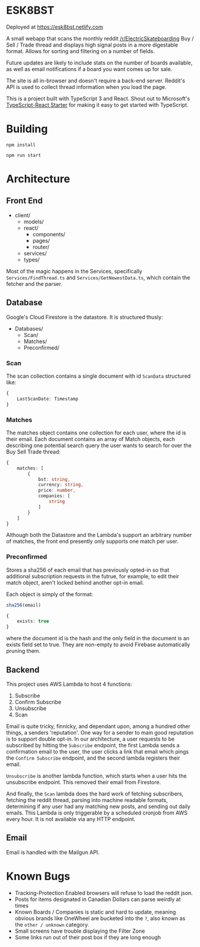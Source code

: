 # ESK8BST
Deployed at https://esk8bst.netlify.com

A small webapp that scans the monthly reddit <a href="https://old.reddit.com/r/ElectricSkateboarding/">/r/ElectricSkateboarding</a> Buy / Sell / Trade thread and displays high signal posts in a more digestable format. Allows for sorting and filtering on a number of fields.  

Future updates are likely to include stats on the number of boards available, as well as email notifications if a board you want comes up for sale.  

The site is all in-browser and doesn't require a back-end server. Reddit's API is used to collect thread information when you load the page.

This is a project built with TypeScript 3 and React. Shout out to Microsoft's [TypeScript-React Starter](https://github.com/Microsoft/TypeScript-React-Starter) for making it easy to get started with TypeScript.

# Building

`npm install`

`npm run start`

# Architecture

## Front End

* client/
    * models/
    * react/
        * components/
        * pages/
        * router/
    * services/
    * types/


Most of the magic happens in the Services, specifically `Services/FindThread.ts` and `Services/GetNewestData.ts`, which contain the fetcher and the parser.

## Database
Google's Cloud Firestore is the datastore. It is structured thusly:  

* Databases/  
    * Scan/  
    * Matches/
    * Preconfirmed/

### Scan
The scan collection contains a single document with id `ScanData` structured like:
```TypeScript
{
    LastScanDate: Timestamp
}
```

### Matches
The matches object contains one collection for each user, where the id is their email. Each document contains an array of Match objects, each describing one potential search query the user wants to search for over the Buy Sell Trade thread:  

```TypeScript
{
    matches: [
        {
            bst: string,
            currency: string,
            price: number,
            companies: [
                string
            ]
        }
    ]
}
```

Although both the Datastore and the Lambda's support an arbitrary number of matches, the front end presently only supports one match per user.  


### Preconfirmed
Stores a sha256 of each email that has previously opted-in so that additional subscription requests in the futrue, for example, to edit their match object, aren't locked behind another opt-in email.

Each object is simply of the format:

```TypeScript
sha256(email)

{
    exists: true
}
```
where the document id is the hash and the only field in the document is an exists field set to true. They are non-empty to avoid Firebase automatically pruning them.

## Backend 
This project uses AWS Lambda to host 4 functions:  

1. Subscribe  
2. Confirm Subscribe  
3. Unsubscribe  
4. Scan  

Email is quite tricky, finnicky, and dependant upon, among a hundred other things, a senders 'reputation'. One way for a sender to main good reputation is to support double opt-in. In our architecture, a user requests to be subscribed by hitting the `Subscribe` endpoint, the first Lambda sends a confirmation email to the user, the user clicks a link that email which pings the `Confirm Subscribe` endpoint, and the second lambda registers their email.

`Unsubscribe` is another lambda function, which starts when a user hits the unsubscribe endpoint. This removed their email from Firestore.

And finally, the `Scan` lambda does the hard work of fetching subscribers, fetching the reddit thread, parsing into machine readable formats, determining if any user had any matching new posts, and sending out daily emails. This Lambda is only triggerable by a scheduled cronjob from AWS every hour. It is not available via any HTTP endpoint.

## Email
Email is handled with the Mailgun API.

# Known Bugs
* Tracking-Protection Enabled browsers will refuse to load the reddit json. 
* Posts for items designated in Canadian Dollars can parse weirdly at times
* Known Boards / Companies is static and hard to update, meaning obvious brands like OneWheel are bucketed into the `?`, also known as the `other / unknown` category. 
* Small screens have trouble displaying the Filter Zone
* Some links run out of their post box if they are long enough
